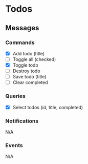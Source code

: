 # Todos

## Messages

### Commands

- [x] Add todo (title)
- [ ] Toggle all (checked)
- [x] Toggle todo
- [ ] Destroy todo
- [ ] Save todo (title)
- [ ] Clear completed

### Queries

- [x] Select todos (_id_, title, completed)

### Notifications

N/A

### Events

N/A
